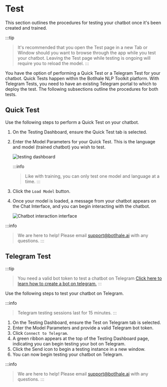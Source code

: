 # Test

This section outlines the procedures for testing your chatbot once it's been created and trained. 

:::tip
> It's recommended that you open the Test page in a new Tab or Window should you want to browse through the app while you test your chatbot. Leaving the Test page while testing is ongoing will require you to reload the model.
:::

You have the option of performing a Quick Test or a Telegram Test for your chatbot. Quick Tests happen within the Botlhale NLP Toolkit platform. With Telegram Tests, you need to have an existing Telegram portal to which to deploy the test. The following subsections outline the procedures for both tests.

## Quick Test

Use the following steps to perform a Quick Test on your chatbot.

1. On the Testing Dashboard, ensure the Quick Test tab is selected.
2. Enter the Model Parameters for your Quick Test. This is the language and model (trained chatbot) you wish to test.

   ![testing dashboard](https://botlhale-ai-assets.s3.amazonaws.com/doc-imgs/testing-dashboard.png)

   :::info
   > Like with training, you can only test one model and language at a time.
   :::

3. Click the `Load Model` button.

4. Once your model is loaded, a message from your chatbot appears on the Chat Interface, and you can begin interacting with the chatbot.

   ![Chatbot interaction interface](https://botlhale-ai-assets.s3.amazonaws.com/doc-imgs/chatbot-interface.png)

:::info
> We are here to help! Please email support@botlhale.ai with any questions.
:::


## Telegram Test

:::tip
> You need a valid bot token to test a chatbot on Telegram
[Click here to learn how to create a bot on telegram.](https://sendpulse.com/knowledge-base/chatbot/create-telegram-chatbot)
:::

Use the following steps to test your chatbot on Telegram.

:::info
> Telegram testing sessions last for 15 minutes.
:::

1. On the Testing Dashboard, ensure the Test on Telegram tab is selected.
2. Enter the Model Parameters and provide a valid Telegram bot token.
3. Click `Connect to Telegram`.
4. A green ribbon appears at the top of the Testing Dashboard page, indicating you can begin testing your bot on Telegram.
5. Click the Send icon to begin a testing instance in a new window.
6. You can now begin testing your chatbot on Telegram.

:::info 
> We are here to help! Please email support@botlhale.ai with any questions.
:::



